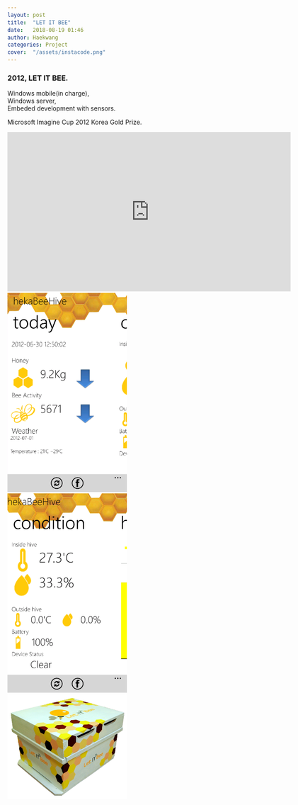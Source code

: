 ```yaml
---
layout: post
title:  "LET IT BEE"
date:   2018-08-19 01:46
author: Haekwang
categories: Project
cover:  "/assets/instacode.png"
---
```


### 2012, LET IT BEE.   
Windows mobile(in charge),  
Windows server,  
Embeded development with sensors.   
   
Microsoft Imagine Cup 2012 Korea Gold Prize.       
<iframe width="640" height="360" src="https://www.youtube.com/embed/kTcRRaXV-fg?ecver=1"  
 frameborder="0" allow="autoplay; encrypted-media" allowfullscreen></iframe>   
   
<img src="/assets/res/20180819/let1.png" alt="image1" width="270px"/>    
<img src="/assets/res/20180819/let2.png" alt="image2" width="270px"/>    
<img src="/assets/res/20180819/let3.png" alt="image2" width="270px"/>    

